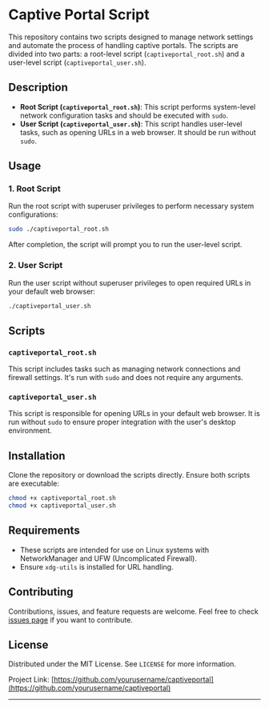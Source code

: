 # Captive Portal Script

This repository contains two scripts designed to manage network settings and automate the process of handling captive portals. The scripts are divided into two parts: a root-level script (`captiveportal_root.sh`) and a user-level script (`captiveportal_user.sh`).

## Description

- **Root Script (`captiveportal_root.sh`)**: This script performs system-level network configuration tasks and should be executed with `sudo`.
- **User Script (`captiveportal_user.sh`)**: This script handles user-level tasks, such as opening URLs in a web browser. It should be run without `sudo`.

## Usage

### 1. Root Script

Run the root script with superuser privileges to perform necessary system configurations:

```bash
sudo ./captiveportal_root.sh
```

After completion, the script will prompt you to run the user-level script.

### 2. User Script

Run the user script without superuser privileges to open required URLs in your default web browser:

```bash
./captiveportal_user.sh
```

## Scripts

### `captiveportal_root.sh`

This script includes tasks such as managing network connections and firewall settings. It's run with `sudo` and does not require any arguments.

### `captiveportal_user.sh`

This script is responsible for opening URLs in your default web browser. It is run without `sudo` to ensure proper integration with the user's desktop environment.

## Installation

Clone the repository or download the scripts directly. Ensure both scripts are executable:

```bash
chmod +x captiveportal_root.sh
chmod +x captiveportal_user.sh
```

## Requirements

- These scripts are intended for use on Linux systems with NetworkManager and UFW (Uncomplicated Firewall).
- Ensure `xdg-utils` is installed for URL handling.

## Contributing

Contributions, issues, and feature requests are welcome. Feel free to check [issues page](https://github.com/dinnerisserved/captiveportal/issues) if you want to contribute.

## License

Distributed under the MIT License. See `LICENSE` for more information.

Project Link: [https://github.com/yourusername/captiveportal](https://github.com/yourusername/captiveportal)

---
